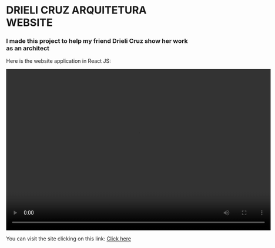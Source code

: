 # DRIELI CRUZ ARQUITETURA WEBSITE

<h3>I made this project to help my friend Drieli Cruz show her work as an architect</h3>

<p>Here is the website application in React JS:</p>

 <video width="720" height="440" controls>
  <source src="src/videos/DricaCruzArqPortfolio.mp4" type="video/mp4">
</video> 


<p>You can visit the site clicking on this link: <a href="https://drielicruz-arquitetura.vercel.app/">Click here</a> </p> 